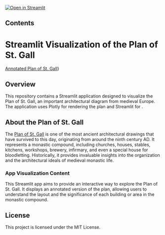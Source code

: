 [![Open in Streamlit](https://static.streamlit.io/badges/streamlit_badge_black_white.svg)](https://stgallvisualization.streamlit.app/)

## Contents

# Streamlit Visualization of the Plan of St. Gall

[Annotated Plan of St. Gall](https://github.com/Dr-Hutchinson/st.gall_visualization/blob/main/annotated_gall_plan.png)}

## Overview

This repository contains a Streamlit application designed to visualize the Plan of St. Gall, an important architectural diagram from medieval Europe. The application uses Plotly for rendering the plan and Streamlit for .

## About the Plan of St. Gall

The [Plan of St. Gall](https://digital.library.ucla.edu/catalog/ark:/21198/zz002kp2b7) is one of the most ancient architectural drawings that have survived to this day, originating from around the ninth century AD. It represents a monastic compound, including churches, houses, stables, kitchens, workshops, brewery, infirmary, and even a special house for bloodletting. Historically, it provides invaluable insights into the organization and the architectural ideals of medieval monastic life.

### App Visualization Content

This Streamlit app aims to provide an interactive way to explore the Plan of St. Gall. It displays an annotated version of the plan, allowing users to understand the layout and the significance of each building or area in the monastic compound.

## License

This project is licensed under the MIT License.
